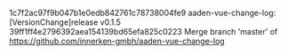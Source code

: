 1c7f2ac97f9b047b1e0edb842761c78738004fe9 aaden-vue-change-log:[VersionChange]release v0.1.5
39ff1ff4e2796392aea154139bd65efa825c0223 Merge branch 'master' of https://github.com/innerken-gmbh/aaden-vue-change-log
